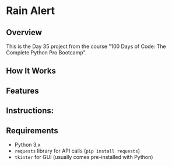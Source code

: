 # Rain Alert 
## **Overview**

This is the Day 35 project from the course "100 Days of Code: The Complete Python Pro Bootcamp". 

## **How It Works**

## **Features**

## Instructions:


## **Requirements**

* Python 3.x
* `requests` library for API calls (`pip install requests`)
* `tkinter` for GUI (usually comes pre-installed with Python)

